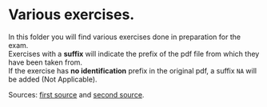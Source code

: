 # Various exercises.

In this folder you will find various exercises done in preparation for the exam.</br>
Exercises with a **suffix** will indicate the prefix of the pdf file from which they have been taken from.</br>
If the exercise has **no identification** prefix in the original pdf, a suffix `NA` will be added (Not Applicable).</br>

Sources: [first source](http://www.cs.unibo.it/~ghini/didattica/sistemioperativi/12_EserciziVariPerPreparazioneEsame.html) and [second source](http://www.cs.unibo.it/~ghini/didattica/sistemioperativi/EsercitazioniInLaboratorio_SimulazioneProvaPratica.html).
